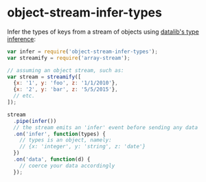 # object-stream-infer-types

Infer the types of keys from a stream of objects using [datalib's type
inference](https://github.com/vega/datalib/wiki/Import#dl_type_inferAll):

```js
var infer = require('object-stream-infer-types');
var streamify = require('array-stream');

// assuming an object stream, such as:
var stream = streamify([
  {x: '1', y: 'foo', z: '1/1/2010'},
  {x: '2', y: 'bar', z: '5/5/2015'},
  // etc.
]);

stream
  .pipe(infer())
  // the stream emits an 'infer' event before sending any data
  .on('infer', function(types) {
    // types is an object, namely:
    // {x: 'integer', y: 'string', z: 'date'}
  })
  .on('data', function(d) {
    // coerce your data accordingly
  });
```
